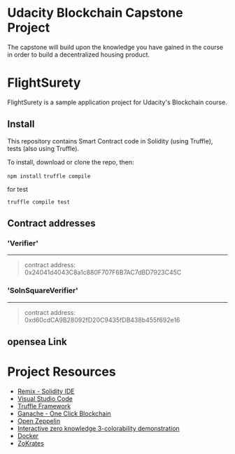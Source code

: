 # Udacity Blockchain Capstone Project

The capstone will build upon the knowledge you have gained in the course in order to build a decentralized housing product. 

# FlightSurety

FlightSurety is a sample application project for Udacity's Blockchain course.

## Install

This repository contains Smart Contract code in Solidity (using Truffle), tests (also using Truffle).

To install, download or clone the repo, then:

`npm install`
`truffle compile`

for test 

`
truffle compile test
`

## Contract addresses

### 'Verifier'
   --------------------
   > contract address:    0x24041d4043C8a1c880F707F6B7AC7dBD7923C45C


### 'SolnSquareVerifier'
   ------------------------------
   > contract address:    0xd60cdCA9B28092fD20C9435fDB438b455f692e16
   
##  opensea Link
> 
   
 

# Project Resources

* [Remix - Solidity IDE](https://remix.ethereum.org/)
* [Visual Studio Code](https://code.visualstudio.com/)
* [Truffle Framework](https://truffleframework.com/)
* [Ganache - One Click Blockchain](https://truffleframework.com/ganache)
* [Open Zeppelin ](https://openzeppelin.org/)
* [Interactive zero knowledge 3-colorability demonstration](http://web.mit.edu/~ezyang/Public/graph/svg.html)
* [Docker](https://docs.docker.com/install/)
* [ZoKrates](https://github.com/Zokrates/ZoKrates)
